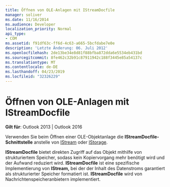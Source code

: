 ```yaml
---
title: Öffnen von OLE-Anlagen mit IStreamDocfile
manager: soliver
ms.date: 11/16/2014
ms.audience: Developer
localization_priority: Normal
api_type:
- COM
ms.assetid: f91df63c-ff6d-4c63-a665-5bcfdabe7e0e
description: 'Letzte Änderung: 06. Juli 2012'
ms.openlocfilehash: 2de13be34e8d81f88bfba872dda6e5534eb431bd
ms.sourcegitcommit: 8fe462c32b91c87911942c188f3445e85a54137c
ms.translationtype: MT
ms.contentlocale: de-DE
ms.lasthandoff: 04/23/2019
ms.locfileid: "32326229"
---
```

# <a name="opening-ole-attachments-with-istreamdocfile"></a>Öffnen von OLE-Anlagen mit IStreamDocfile

**Gilt für**: Outlook 2013 | Outlook 2016 
  
Verwenden Sie beim Öffnen einer OLE-Objektanlage die **IStreamDocfile-Schnittstelle** anstelle von [IStream](https://msdn.microsoft.com/library/windows/desktop/aa380034%28v=vs.85%29.aspx) oder [IStorage](https://msdn.microsoft.com/library/windows/desktop/aa380015%28v=vs.85%29.aspx). 

**IStreamDocfile** bietet direkten Zugriff auf das Objekt mithilfe von strukturiertem Speicher, sodass kein Kopiervorgang mehr benötigt wird und der Aufwand reduziert wird. **IStreamDocfile** ist eine spezifische Implementierung von **IStream,** bei der der Inhalt des Datenstroms garantiert als strukturierter Speicher formatiert ist. **IStreamDocfile** wird von Nachrichtenspeicheranbietern implementiert. 
  

